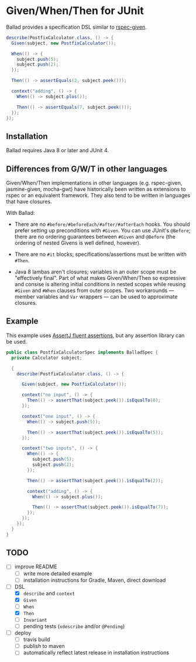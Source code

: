 # Given/When/Then for JUnit

Ballad provides a specification DSL similar to [rspec-given](https://github.com/rspec-given/rspec-given).

```java
describe(PostfixCalculator.class, () -> {
  Given(subject, new PostfixCalculator());

  When(() -> {
    subject.push(5);
    subject.push(2);
  });

  Then(() -> assertEquals(2, subject.peek()));

  context("adding", () -> {
    When(() -> subject.plus());

    Then(() -> assertEquals(7, subject.peek()));
  });
});
```

## Installation

Ballad requires Java 8 or later and JUnit 4.

## Differences from G/W/T in other languages

Given/When/Then implementations in other languages (e.g. rspec-given, jasmine-given, mocha-gwt)
have historically been written as extensions to rspec or an equivalent framework. They also tend
to be written in languages that have closures.

With Ballad:

* There are no `#before/#beforeEach/#after/#afterEach` hooks. You should prefer setting up
  preconditions with `#Given`. You can use JUnit's `@Before`; there are no ordering
  guarantees between `#Given` and `@Before` (the ordering of nested Givens is well defined, however).

* There are no `#it` blocks; specifications/assertions must be written with `#Then`.

* Java 8 lambas aren't closures; variables in an outer scope must be "effectively final". Part
  of what makes Given/When/Then so expressive and consise is altering initial conditions in
  nested scopes while reusing `#Given` and `#When` clauses from outer scopes. Two workarounds
  — member variables and `Var` wrappers — can be used to approximate closures.

## Example

This example uses [AssertJ fluent assertions](http://joel-costigliola.github.io/assertj/index.html), but any assertion library can be used.

```java
public class PostfixCalculatorSpec implements BalladSpec {
  private Calculator subject;

  {
    describe(PostfixCalculator.class, () -> {

      Given(subject, new PostfixCalculator());

      context("no input", () -> {
        Then(() -> assertThat(subject.peek()).isEqualTo(0);
      });

      context("one input", () -> {
        When(() -> subject.push(5));

        Then(() -> assertThat(subject.peek()).isEqualTo(5));
      });

      context("two inputs", () -> {
        When(() -> {
          subject.push(5);
          subject.push(2);
        });

        Then(() -> assertThat(subject.peek()).isEqualTo(2));

        context("adding", () -> {
          When(() -> subject.plus());

          Then(() -> assertThat(subject.peek()).isEqualTo(7));
        });
      });
    });
  }
}
```

## TODO

* [ ] improve README
  * [ ] write more detailed example
  * [ ] installation instructions for Gradle, Maven, direct download

* [ ] DSL
  * [x] `describe` and `context`
  * [x] `Given`
  * [ ] `When`
  * [x] `Then`
  * [ ] `Invariant`
  * [ ] pending tests (`xdescribe` and/or `@Pending`)

* [ ] deploy
  * [ ] travis build
  * [ ] publish to maven
  * [ ] automatically reflect latest release in installation instructions
